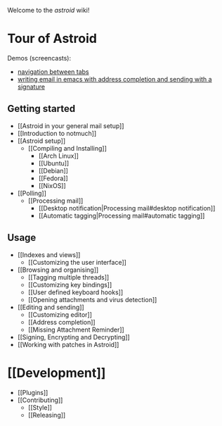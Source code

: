 Welcome to the *astroid* wiki!

# Tour of Astroid

Demos (screencasts): 

  - [navigation between tabs](https://storage.5apps.com/hugo/public/shares/160430-1701-Capture%20d%27%C3%A9cran%20vid%C3%A9o%20de%2030-04-2016%2018%3A58%3A48.webm)
  - [writing email in emacs with address completion and sending with a signature](https://storage.5apps.com/hugo/public/shares/160430-1701-Capture%20d%27%C3%A9cran%20vid%C3%A9o%20de%2030-04-2016%2018%3A59%3A26.webm)

## Getting started

* [[Astroid in your general mail setup]]
* [[Introduction to notmuch]]
* [[Astroid setup]]
  + [[Compiling and Installing]]
    + [[Arch Linux]]
    + [[Ubuntu]]
    + [[Debian]]
    + [[Fedora]]
    + [[NixOS]]
* [[Polling]]
  + [[Processing mail]]
      * [[Desktop notification|Processing mail#desktop notification]]
      * [[Automatic tagging|Processing mail#automatic tagging]]

## Usage

* [[Indexes and views]]
  + [[Customizing the user interface]]
* [[Browsing and organising]]
  + [[Tagging multiple threads]]
  + [[Customizing key bindings]]
  + [[User defined keyboard hooks]]
  + [[Opening attachments and virus detection]]
* [[Editing and sending]]
  +  [[Customizing editor]]
  +  [[Address completion]]
  +  [[Missing Attachment Reminder]]
* [[Signing, Encrypting and Decrypting]]
* [[Working with patches in Astroid]]


# [[Development]]
* [[Plugins]]
* [[Contributing]]
  + [[Style]]
  + [[Releasing]]